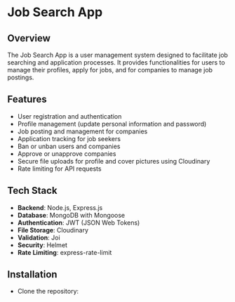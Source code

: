 # Job Search App

## Overview
The Job Search App is a user management system designed to facilitate job searching and application processes. It provides functionalities for users to manage their profiles, apply for jobs, and for companies to manage job postings.

## Features
- User registration and authentication
- Profile management (update personal information and password)
- Job posting and management for companies
- Application tracking for job seekers
- Ban or unban users and companies
- Approve or unapprove companies
- Secure file uploads for profile and cover pictures using Cloudinary
- Rate limiting for API requests

## Tech Stack
- **Backend**: Node.js, Express.js
- **Database**: MongoDB with Mongoose
- **Authentication**: JWT (JSON Web Tokens)
- **File Storage**: Cloudinary
- **Validation**: Joi
- **Security**: Helmet
- **Rate Limiting**: express-rate-limit

## Installation
- Clone the repository:
